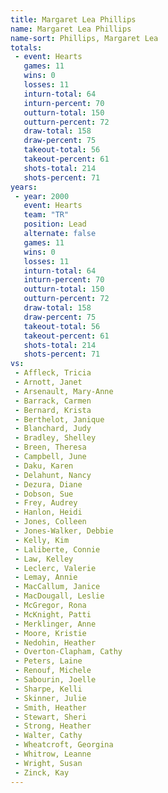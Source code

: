 ```yaml
---
title: Margaret Lea Phillips
name: Margaret Lea Phillips
name-sort: Phillips, Margaret Lea
totals:
 - event: Hearts
   games: 11
   wins: 0
   losses: 11
   inturn-total: 64
   inturn-percent: 70
   outturn-total: 150
   outturn-percent: 72
   draw-total: 158
   draw-percent: 75
   takeout-total: 56
   takeout-percent: 61
   shots-total: 214
   shots-percent: 71
years:
 - year: 2000
   event: Hearts
   team: "TR"
   position: Lead
   alternate: false
   games: 11
   wins: 0
   losses: 11
   inturn-total: 64
   inturn-percent: 70
   outturn-total: 150
   outturn-percent: 72
   draw-total: 158
   draw-percent: 75
   takeout-total: 56
   takeout-percent: 61
   shots-total: 214
   shots-percent: 71
vs:
 - Affleck, Tricia
 - Arnott, Janet
 - Arsenault, Mary-Anne
 - Barrack, Carmen
 - Bernard, Krista
 - Berthelot, Janique
 - Blanchard, Judy
 - Bradley, Shelley
 - Breen, Theresa
 - Campbell, June
 - Daku, Karen
 - Delahunt, Nancy
 - Dezura, Diane
 - Dobson, Sue
 - Frey, Audrey
 - Hanlon, Heidi
 - Jones, Colleen
 - Jones-Walker, Debbie
 - Kelly, Kim
 - Laliberte, Connie
 - Law, Kelley
 - Leclerc, Valerie
 - Lemay, Annie
 - MacCallum, Janice
 - MacDougall, Leslie
 - McGregor, Rona
 - McKnight, Patti
 - Merklinger, Anne
 - Moore, Kristie
 - Nedohin, Heather
 - Overton-Clapham, Cathy
 - Peters, Laine
 - Renouf, Michele
 - Sabourin, Joelle
 - Sharpe, Kelli
 - Skinner, Julie
 - Smith, Heather
 - Stewart, Sheri
 - Strong, Heather
 - Walter, Cathy
 - Wheatcroft, Georgina
 - Whitrow, Leanne
 - Wright, Susan
 - Zinck, Kay
---
```

